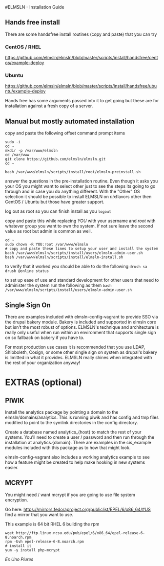 #ELMSLN - Installation Guide

## Hands free install
There are some handsfree install routines (copy and paste) that you can try
### CentOS / RHEL
https://github.com/elmsln/elmsln/blob/master/scripts/install/handsfree/centos/example-deploy
### Ubuntu
https://github.com/elmsln/elmsln/blob/master/scripts/install/handsfree/ubuntu/example-deploy

Hands free has some arguments passed into it to get going but these are for installation against a fresh copy of a server.

## Manual but mostly automated installation
copy and paste the following offset command prompt items
```
sudo -i
cd ~
mkdir -p /var/www/elmsln
cd /var/www
git clone https://github.com/elmsln/elmsln.git
cd ~

bash /var/www/elmsln/scripts/install/root/elmsln-preinstall.sh
```
answer the questions in the pre-installation routine.
Even though it asks you your OS you might want to select other just to see the steps its going to go through and in case you do anything different.
With the "Other" OS selection it should be possible to install ELMSLN on *nix*flavors other then CentOS / Ubuntu but those have greater support.

log out as root so you can finish install as you
`logout`

copy and paste this while replacing *YOU* with your username and *root* with whatever group you want to own the system. If not sure leave the second value as root but admin is common as well.
```
cd ~
sudo chown -R YOU:root /var/www/elmsln
# copy and paste these lines to setup your user and install the system
bash /var/www/elmsln/scripts/install/users/elmsln-admin-user.sh
bash /var/www/elmsln/scripts/install/elmsln-install.sh
```
to verify that it worked you should be able to do the following
`drush sa`
`drush @online status`

to set up ease of use and standard development for other users that need to administer the system run the following as them
`bash /var/www/elmsln/scripts/install/users/elmsln-admin-user.sh`

## Single Sign On
There are examples included with elmsln-config-vagrant to provide SSO via
the drupal bakery module. Bakery is included and supported in elmsln core but isn't the most robust of options. ELMSLN's technique and architecture is really only useful when run within an environment that supports single sign on so fallback on bakery if you have to.

For most production use cases it is recommended that you use LDAP, Shibboleth, Cosign, or some other single sign on system as drupal's bakery is limitted in what it provides. ELMSLN really shines when integrated with the rest of your organization anyway!

# EXTRAS (optional)

## PIWIK
Install the analytics package by pointing a domain to the
elmsln/domains/analytics.  This is running piwik and has config and tmp files
modified to point to the symlink directories in the config directory.

Create a database named analytics_{host} to match the rest of your systems.
You'll need to create a user / password and then  run through the installation
at analytics.{domain}. There are examples in the cis_example modules included
with this package as to how that might look.

elmsln-config-vagrant also includes a working analytics example to see how
a feature might be created to help make hooking in new systems easier.

## MCRYPT
You might need / want mcrypt if you are going to use file system encryption.

Go here: https://mirrors.fedoraproject.org/publiclist/EPEL/6/x86_64/#US find a mirror that you want to use.

This example is 64 bit RHEL 6 building the rpm
```
wget http://ftp.linux.ncsu.edu/pub/epel/6/x86_64/epel-release-6-8.noarch.rpm
rpm -Uvh epel-release-6-8.noarch.rpm
# install it
yum -y install php-mcrypt
```

*Ex Uno Plures*
